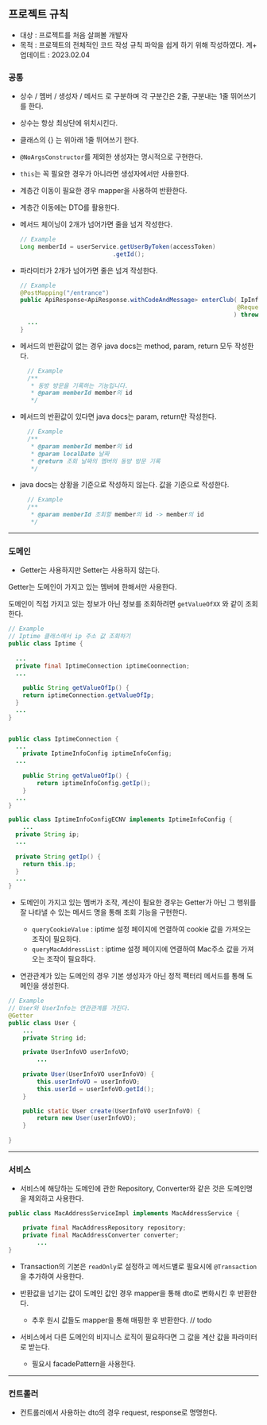 ## 프로젝트 규칙

+ 대상 : 프로젝트를 처음 살펴볼 개발자
+ 목적 : 프로젝트의 전체적인 코드 작성 규칙 파악을 쉽게 하기 위해 작성하였다.
계+ 업데이트 : 2023.02.04

### 공통

+ 상수 / 멤버 / 생성자 / 메서드 로 구분하며 각 구분간은 2줄, 구분내는 1줄 뛰어쓰기를 한다.
+ 상수는 항상 최상단에 위치시킨다.
+ 클래스의 {} 는 위아래 1줄 뛰어쓰기 한다.

+ `@NoArgsConstructor`를 제외한 생성자는 명시적으로 구현한다.

+ `this`는 꼭 필요한 경우가 아니라면 생성자에서만 사용한다.

+ 계층간 이동이 필요한 경우 mapper을 사용하여 반환한다.

+ 계층간 이동에는 DTO를 활용한다.

+ 메서드 체이닝이 2개가 넘어가면 줄을 넘겨 작성한다.
  ```java
  // Example
  Long memberId = userService.getUserByToken(accessToken)
    						.getId();
  ```

+ 파라미터가 2개가 넘어가면 줄은 넘겨 작성한다.
  ```java
  // Example
  @PostMapping("/entrance")
  public ApiResponse<ApiResponse.withCodeAndMessage> enterClub( IpInfoRequest ipDTO,
                                                               @RequestHeader(value = "Authorization") String accessToken
                                                              ) throws IOException {
  	...
  }
  ```

+ 메서드의 반환값이 없는 경우 java docs는 method, param, return 모두 작성한다.
  ```java
    // Example
    /**
     * 동방 방문을 기록하는 기능입니다.
     * @param memberId member의 id
     */
  ```

+ 메서드의 반환값이 있다면 java docs는 param, return만 작성한다.
  ```java
    // Example
    /**
     * @param memberId member의 id
     * @param localDate 날짜
     * @return 조회 날짜의 멤버의 동방 방문 기록
     */
  ```

+ java docs는 상황을 기준으로 작성하지 않는다. 값을 기준으로 작성한다.
  ```java
    // Example
    /**
     * @param memberId 조회할 member의 id -> member의 id
     */
  ```

---

### 도메인

+ Getter는 사용하지만 Setter는 사용하지 않는다.

Getter는 도메인이 가지고 있는 멤버에 한해서만 사용한다.

도메인이 직접 가지고 있는 정보가 아닌 정보를 조회하려면 `getValueOfXX` 와 같이 조회한다.

```java
// Example
// Iptime 클래스에서 ip 주소 값 조회하기
public class Iptime {
  
  ...
  private final IptimeConnection iptimeCoonnection;
  ...
	
	public String getValueOfIp() {
    return iptimeConnection.getValueOfIp;
  }
  ...
}


public class IptimeConnection {
  ...
	private IptimeInfoConfig iptimeInfoConfig;
  ...
 
	public String getValueOfIp() {
		return iptimeInfoConfig.getIp();
	}
  ...
}

public class IptimeInfoConfigECNV implements IptimeInfoConfig {
	...
  private String ip;
  ...
    
  private String getIp() {
    return this.ip;
  }
  ...
}
```



+ 도메인이 가지고 있는 멤버가 조작, 계산이 필요한 경우는 Getter가 아닌 그 행위를 잘 나타낼 수 있는 메서드 명을 통해 조회 기능을 구현한다.
  + `queryCookieValue` : iptime 설정 페이지에 연결하여 cookie 값을 가져오는 조작이 필요하다.
  + `queryMacAddressList` : iptime 설정 페이지에 연결하여 Mac주소 값을 가져오는 조작이 필요하다.



+ 연관관계가 있는 도메인의 경우 기본 생성자가 아닌 정적 팩터리 메서드를 통해 도메인을 생성한다.

```java
// Example
// User와 UserInfo는 연관관계를 가진다.
@Getter
public class User {
  	...
    private String id;

    private UserInfoVO userInfoVO;
		...
      
    private User(UserInfoVO userInfoVO) {
        this.userInfoVO = userInfoVO;
        this.userId = userInfoVO.getId();
    }

    public static User create(UserInfoVO userInfoVO) {
        return new User(userInfoVO);
    }
    
}

```



---

### 서비스

+ 서비스에 해당하는 도메인에 관한 Repository, Converter와 같은 것은 도메인명을 제외하고 사용한다.

```java
public class MacAddressServiceImpl implements MacAddressService {

    private final MacAddressRepository repository;
    private final MacAddressConverter converter;
		...
}
```



+ Transaction의 기본은 `readOnly`로 설정하고 메서드별로 필요시에 `@Transaction`을 추가하여 사용한다.



+ 반환값을 넘기는 값이 도메인 값인 경우 mapper을 통해 dto로 변화시킨 후 반환한다.
  + 추후 원시 값들도 mapper을 통해 매핑한 후 반환한다. // todo



+ 서비스에서 다른 도메인의 비지니스 로직이 필요하다면 그 값을 계산 값을 파라미터로 받는다.
  + 필요시 facadePattern을 사용한다.



---

### 컨트롤러

+ 컨트롤러에서 사용하는 dto의 경우 request, response로 명명한다.

